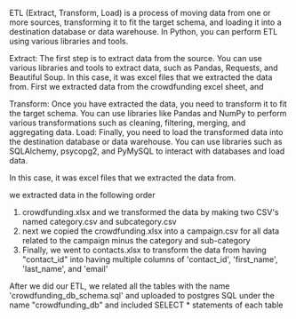ETL (Extract, Transform, Load) is a process of moving data from one or more sources, transforming it to fit the target schema, and loading it into a destination database or data warehouse. In Python, you can perform ETL using various libraries and tools. 

Extract: The first step is to extract data from the source. You can use various libraries and tools to extract data, such as Pandas, Requests, and Beautiful Soup.  In this case, it was excel files that we extracted the data from.  First we extracted data from the crowdfunding excel sheet, and 



Transform: Once you have extracted the data, you need to transform it to fit the target schema. You can use libraries like Pandas and NumPy to perform various transformations such as cleaning, filtering, merging, and aggregating data.
Load: Finally, you need to load the transformed data into the destination database or data warehouse. You can use libraries such as SQLAlchemy, psycopg2, and PyMySQL to interact with databases and load data.


In this case, it was excel files that we extracted the data from.  

we extracted data in the following order
1. crowdfunding.xlsx and we transformed the data by making two CSV's named category.csv and subcategory.csv
2. next we copied the crowdfunding.xlsx into a campaign.csv for all data related to the campaign minus the category and sub-category
3. Finally, we went to contacts.xlsx to transform the data from having "contact_id" into having multiple columns of 'contact_id', 'first_name', 'last_name', and 'email'



After we did our ETL, we related all the tables with the name 'crowdfunding_db_schema.sql' and uploaded to postgres SQL under the name "crowdfunding_db" and included SELECT * statements of each table 
